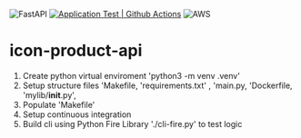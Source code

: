 ![FastAPI](https://img.shields.io/badge/FastAPI-005571?style=for-the-badge&logo=fastapi)
[![Application Test | Github Actions](https://github.com/nikiconluxury/icon-product-api/actions/workflows/devops.yml/badge.svg)](https://github.com/nikiconluxury/icon-product-api/actions/workflows/devops.yml)
![AWS](https://codebuild.us-east-1.amazonaws.com/badges?uuid=eyJlbmNyeXB0ZWREYXRhIjoiM0psYi9IOGZONmM2ckZGd1hHV2Vpc0ZzYlc5RVdJT2p6UFdHNk1qSGZVckEvaWNYckM1VkFUTW5uMklyOWc2b3hVaU5HeGQ1ZGtjSWRFZFNGbFl2YmdvPSIsIml2UGFyYW1ldGVyU3BlYyI6Ik8vbXpxTHR3R05PVUYxbnIiLCJtYXRlcmlhbFNldFNlcmlhbCI6MX0%3D&branch=main)

# icon-product-api

1. Create python virtual enviroment 'python3 -m venv .venv'
2. Setup structure files 'Makefile, 'requirements.txt' , 'main.py, 'Dockerfile, 'mylib/__init__.py', 
3. Populate 'Makefile'
4. Setup continuous integration
5. Build cli using Python Fire Library './cli-fire.py' to test logic
